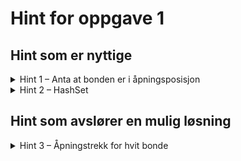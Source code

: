 # Hint for oppgave 1

## Hint som er nyttige

<details>
<summary>Hint 1 – Anta at bonden er i åpningsposisjon</summary>

Hvit bonde er i åpningsposisjon når `y = 1`. Hva er da `y`-verdien til de to gyldige åpningstrekkene?

</details>

<details>
<summary>Hint 2 – HashSet</summary>

`Pawn::get_moves()` returnerer et `HashSet`. Intensjonen bak `HashSet` er en mengde som kan holde verdier av samme 
type, hvor rekkefølge ikke har betydning.

Du kan opprette et nytt `HashSet` slik, og sette inn verdier:
```rust
let empty_hash_set = HashSet::new()
empty_hash_set.insert((0, 0))
```

eller opprette et `HashSet` direkte fra verdier:
```rust
let filled_hash_set = HashSet::from([(0, 0), (0, 1)])
```

</details>

## Hint som avslører en mulig løsning

<details>
<summary>Hint 3 – Åpningstrekk for hvit bonde</summary>

Her følger en enkel kode for å finne bondens vanlige trekk (for å gå fremover, ikke for å slå andre brikker):

```rust
let (x, _) = self.position;
HashSet::from([(x, 2), (x, 3)])
```

</details>